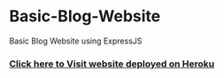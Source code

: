 # Basic-Blog-Website
Basic Blog Website using ExpressJS

### [Click here to Visit website deployed on Heroku ](https://blog-web-site.herokuapp.com/)
